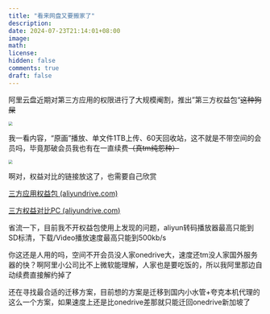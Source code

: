 ```yaml
---
title: "看来网盘又要搬家了"
description: 
date: 2024-07-23T21:14:01+08:00
image: 
math: 
license: 
hidden: false
comments: true
draft: false
---
```


阿里云盘近期对第三方应用的权限进行了大规模阉割，推出”第三方权益包“~~这种狗屎~~

<img src="https://resources.blog.kihh.xyz/image/20240723211821.png" style="zoom:50%;" />

我一看内容，“原画”播放、单文件1TB上传、60天回收站，这不就是不带空间的会员吗，毕竟那破会员我也有在一直续费~~（真tm纯怨种）~~

<img src="https://resources.blog.kihh.xyz/image/20240723211747.png" style="zoom:50%;" />

啊对，权益对比的链接放这了，也需要自己欣赏

[三方应用权益包 (aliyundrive.com)](https://pages.aliyundrive.com/mobile-page/web/thirdpartybenefit.html?disableNav=YES)

[三方权益对比PC (aliyundrive.com)](https://pages.aliyundrive.com/wow/z/adrive/act/pbm8wfdpd2dshd8wp5ka)

省流一下，目前我不开权益包使用上发现的问题，aliyun转码播放器最高只能到SD标清，下载/Video播放速度最高只能到500kb/s

你这还是人用的吗，空间不开会员没人家onedrive大，速度还tm没人家国外服务器的快？啊阿里小公司比不上微软能理解，人家也是要吃饭的，所以我阿里那边自动续费直接解约掉了

还在寻找最合适的迁移方案，目前想的方案是迁移到国内小水管+夸克本机代理的这么一个方案，如果速度上还是比onedrive差那就只能迁回onedrive新加坡了
